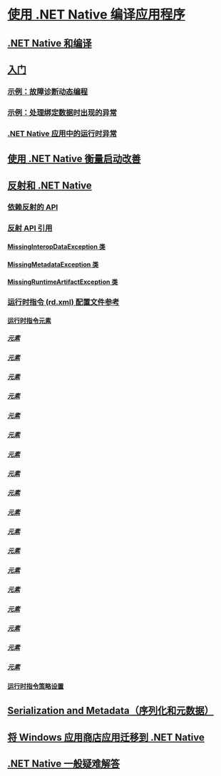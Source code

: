 # [使用 .NET Native 编译应用程序](index.md)
## [.NET Native 和编译](net-native-and-compilation.md)
## [入门](getting-started-with-net-native.md)
### [示例：故障诊断动态编程](example-troubleshooting-dynamic-programming.md)
### [示例：处理绑定数据时出现的异常](example-handling-exceptions-when-binding-data.md)
### [.NET Native 应用中的运行时异常](runtime-exceptions-in-net-native-apps.md)
## [使用 .NET Native 衡量启动改善](measuring-startup-improvement-with-net-native.md)
## [反射和 .NET Native](reflection-and-net-native.md)
### [依赖反射的 API](apis-that-rely-on-reflection.md)
### [反射 API 引用](net-native-reflection-api-reference.md)
#### [MissingInteropDataException 类](missinginteropdataexception-class-net-native.md)
#### [MissingMetadataException 类](missingmetadataexception-class-net-native.md)
#### [MissingRuntimeArtifactException 类](missingruntimeartifactexception-class-net-native.md)
### [运行时指令 (rd.xml) 配置文件参考](runtime-directives-rd-xml-configuration-file-reference.md)
#### [运行时指令元素](runtime-directive-elements.md)
##### [<Application> 元素](application-element-net-native.md)
##### [<Assembly> 元素](assembly-element-net-native.md)
##### [<AttributeImplies> 元素](attributeimplies-element-net-native.md)
##### [<Directives> 元素](directives-element-net-native.md)
##### [<Event> 元素](event-element-net-native.md)
##### [<Field> 元素](field-element-net-native.md)
##### [<GenericParameter> 元素](genericparameter-element-net-native.md)
##### [<ImpliesType> 元素](impliestype-element-net-native.md)
##### [<Library> 元素](library-element-net-native.md)
##### [<Method> 元素](method-element-net-native.md)
##### [<MethodInstantiation> 元素](methodinstantiation-element-net-native.md)
##### [<Namespace> 元素](namespace-element-net-native.md)
##### [<Parameter> 元素](parameter-element-net-native.md)
##### [<Property> 元素](property-element-net-native.md)
##### [<Subtypes> 元素](subtypes-element-net-native.md)
##### [<Type> 元素](type-element-net-native.md)
##### [<TypeInstantiation> 元素](typeinstantiation-element-net-native.md)
##### [<TypeParameter> 元素](typeparameter-element-net-native.md)
#### [运行时指令策略设置](runtime-directive-policy-settings.md)
## [Serialization and Metadata（序列化和元数据）](serialization-and-metadata.md)
## [将 Windows 应用商店应用迁移到 .NET Native](migrating-your-windows-store-app-to-net-native.md)
## [.NET Native 一般疑难解答](net-native-general-troubleshooting.md)
